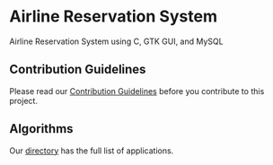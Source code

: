 # Airline Reservation System
Airline Reservation System using C, GTK GUI, and MySQL <be><be>

## Contribution Guidelines
Please read our [Contribution Guidelines](CONTRIBUTING.md) before you contribute to this project. <be><be>

## Algorithms
Our [directory](DIRECTORY.md) has the full list of applications.
